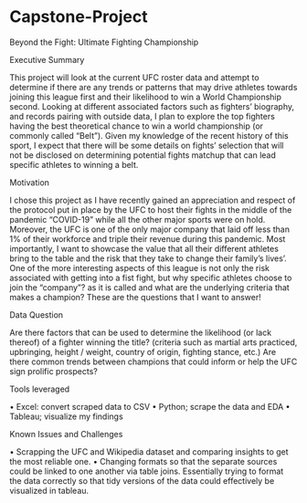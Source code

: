 # Capstone-Project

Beyond the Fight: Ultimate Fighting Championship  

Executive Summary

This project will look at the current UFC roster data and attempt to determine if there are any trends or patterns that may drive athletes towards joining this league first and their likelihood to win a World Championship second. 
Looking at different associated factors such as fighters’ biography, and records pairing with outside data, I plan to explore the top fighters having the best theoretical chance to win a world championship (or commonly called “Belt”). Given my knowledge of the recent history of this sport, I expect that there will be some details on fights’ selection that will not be disclosed on determining potential fights matchup that can lead specific athletes to winning a belt. 

Motivation

I chose this project as I have recently gained an appreciation and respect of the protocol put in place by the UFC to host their fights in the middle of the pandemic “COVID-19” while all the other major sports were on hold. Moreover, the UFC is one of the only major company that laid off less than 1% of their workforce and triple their revenue during this pandemic. Most importantly, I want to showcase the value that all their different athletes bring to the table and the risk that they take to change their family’s lives’. 
One of the more interesting aspects of this league is not only the risk associated with getting into a fist fight, but why specific athletes choose to join the “company”? as it is called and what are the underlying criteria that makes a champion? These are the questions that I want to answer!


Data Question

Are there factors that can be used to determine the likelihood (or lack thereof) of a fighter winning the title? (criteria such as martial arts practiced, upbringing, height / weight, country of origin, fighting stance, etc.) Are there common trends between champions that could inform or help the UFC sign prolific prospects? 


Tools leveraged

•	Excel: convert scraped data to CSV 
•	Python; scrape the data and EDA
•	Tableau; visualize my findings


Known Issues and Challenges

•	Scrapping the UFC and Wikipedia dataset and comparing insights to get the most reliable one. 
•	Changing formats so that the separate sources could be linked to one another via table joins. Essentially trying to format the data correctly so that tidy versions of the data could effectively be visualized in tableau. 

